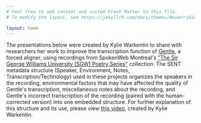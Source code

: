 ```yaml
---
# Feel free to add content and custom Front Matter to this file.
# To modify the layout, see https://jekyllrb.com/docs/themes/#overriding-theme-defaults

layout: home
---
```

The presentations below were created by Kylie Warkentin to share with researchers her work to improve the transcription function of [Gentle](http://lowerquality.com/gentle/), a forced aligner, using recordings from SpokenWeb Montreal's ["The Sir George Williams University (SGW) Poetry Series"](https://montreal.spokenweb.ca/sgw-poetry-readings/) collection. The SENT metadata structure (Speaker, Environment, Notes, Transcription/Technology) used in these projects organizes the speakers in the recording, environmental factors that may have affected the quality of Gentle's transcription, miscellaneous notes about the recording, and Gentle's incorrect transcription of the recording (paired with the human-corrected version) into one embedded structure. For further explanation of this structure and its use, please view [this video](https://drive.google.com/file/d/1L_fElYnA96q4WQFVuBmSJ80hXSESYDoJ/view?usp=sharing), created by Kylie Warkentin.
